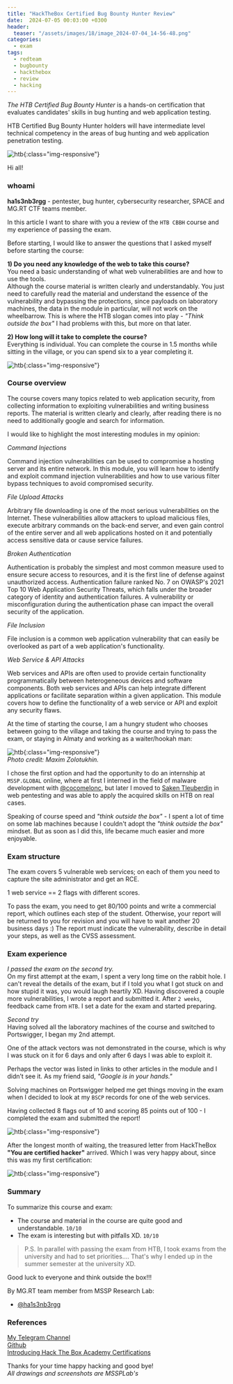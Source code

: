 ```yaml
---
title: "HackTheBox Certified Bug Bounty Hunter Review"
date:  2024-07-05 00:03:00 +0300
header:
  teaser: "/assets/images/18/image_2024-07-04_14-56-48.png"
categories: 
  - exam
tags:
  - redteam
  - bugbounty
  - hackthebox
  - review
  - hacking
---
```


*The HTB Certified Bug Bounty Hunter* is a hands-on certification that evaluates candidates' skills in bug hunting and web application testing.     

HTB Certified Bug Bounty Hunter holders will have intermediate level technical competency in the areas of bug hunting and web application penetration testing.    

![htb](/assets/images/18/image_2024-07-04_17-56-22.png){:class="img-responsive"}      

Hi all!

### whoami

**ha1s3nb3rgg** - pentester, bug hunter, cybersecurity researcher, SPACE and MG.RT CTF teams member.     

In this article I want to share with you a review of the `HTB CBBH` course and my experience of passing the exam.     

Before starting, I would like to answer the questions that I asked myself before starting the course:    


**1) Do you need any knowledge of the web to take this course?**     
You need a basic understanding of what web vulnerabilities are and how to use the tools.   
Although the course material is written clearly and understandably. You just need to carefully read the material and understand the essence of the vulnerability and bypassing the protections, since payloads on laboratory machines, the data in the module in particular, will not work on the wheelbarrow. This is where the HTB slogan comes into play - *"Think outside the box"* I had problems with this, but more on that later.    

**2) How long will it take to complete the course?**     
Everything is individual. You can complete the course in 1.5 months while sitting in the village, or you can spend six to a year completing it.     

![htb](/assets/images/18/image_2024-07-04_14-55-07.png){:class="img-responsive"}      

### Course overview

The course covers many topics related to web application security, from collecting information to exploiting vulnerabilities and writing business reports. The material is written clearly and clearly, after reading there is no need to additionally google and search for information.      

I would like to highlight the most interesting modules in my opinion:     

*Command Injections*     

Command injection vulnerabilities can be used to compromise a hosting server and its entire network. In this module, you will learn how to identify and exploit command injection vulnerabilities and how to use various filter bypass techniques to avoid compromised security.      

*File Upload Attacks*    

Arbitrary file downloading is one of the most serious vulnerabilities on the Internet. These vulnerabilities allow attackers to upload malicious files, execute arbitrary commands on the back-end server, and even gain control of the entire server and all web applications hosted on it and potentially access sensitive data or cause service failures.     

*Broken Authentication*     

Authentication is probably the simplest and most common measure used to ensure secure access to resources, and it is the first line of defense against unauthorized access. Authentication failure ranked No. 7 on OWASP's 2021 Top 10 Web Application Security Threats, which falls under the broader category of identity and authentication failures. A vulnerability or misconfiguration during the authentication phase can impact the overall security of the application.    

*File Inclusion*     

File inclusion is a common web application vulnerability that can easily be overlooked as part of a web application's functionality.    

*Web Service & API Attacks*     

Web services and APIs are often used to provide certain functionality programmatically between heterogeneous devices and software components. Both web services and APIs can help integrate different applications or facilitate separation within a given application. This module covers how to define the functionality of a web service or API and exploit any security flaws.     

At the time of starting the course, I am a hungry student who chooses between going to the village and taking the course and trying to pass the exam, or staying in Almaty and working as a waiter/hookah man:     

![htb](/assets/images/18/almaty.jpg){:class="img-responsive"}      
*Photo credit: Maxim Zolotukhin.*     

I chose the first option and had the opportunity to do an internship at `MSSP.GLOBAL` online, where at first I interned in the field of malware development with [@cocomelonc](https://cocomelonc.github.io/), but later I moved to [Saken Tleuberdin](https://www.linkedin.com/in/st0301/) in web pentesting and was able to apply the acquired skills on HTB on real cases.     

Speaking of course speed and *"think outside the box"* - I spent a lot of time on some lab machines because I couldn't adopt the *"think outside the box"* mindset. But as soon as I did this, life became much easier and more enjoyable.      

### Exam structure
The exam covers 5 vulnerable web services; on each of them you need to capture the site administrator and get an RCE.     

1 web service == 2 flags with different scores.     

To pass the exam, you need to get 80/100 points and write a commercial report, which outlines each step of the student. Otherwise, your report will be returned to you for revision and you will have to wait another 20 business days :) The report must indicate the vulnerability, describe in detail your steps, as well as the CVSS assessment.     

### Exam experience

*I passed the exam on the second try.*      
On my first attempt at the exam, I spent a very long time on the rabbit hole. I can't reveal the details of the exam, but if I told you what I got stuck on and how stupid it was, you would laugh heartily XD. Having discovered a couple more vulnerabilities, I wrote a report and submitted it.
After `2 weeks`, feedback came from `HTB`. I set a date for the exam and started preparing.     

*Second try*    
Having solved all the laboratory machines of the course and switched to Portswigger, I began my 2nd attempt.    

One of the attack vectors was not demonstrated in the course, which is why I was stuck on it for 6 days and only after 6 days I was able to exploit it.      

Perhaps the vector was listed in links to other articles in the module and I didn’t see it. As my friend said, *"Google is in your hands."*     

Solving machines on Portswigger helped me get things moving in the exam when I decided to look at my `BSCP` records for one of the web services.     

Having collected 8 flags out of 10 and scoring 85 points out of 100 - I completed the exam and submitted the report!      

![htb](/assets/images/18/photo_2024-06-07_03-14-04.jpg){:class="img-responsive"}      

After the longest month of waiting, the treasured letter from HackTheBox **"You are certified hacker"** arrived. Which I was very happy about, since this was my first certification:     

![htb](/assets/images/18/photo_2024-06-21_21-31-41.jpg){:class="img-responsive"}      

### Summary

To summarize this course and exam:    
- The course and material in the course are quite good and understandable. `10/10`      
- The exam is interesting but with pitfalls XD. `10/10`     

> P.S. In parallel with passing the exam from HTB, I took exams from the university and had to set priorities.... That's why I ended up in the summer semester at the university XD.

Good luck to everyone and think outside the box!!!

By MG.RT team member from MSSP Research Lab:      

- [@ha1s3nb3rgg](https://x.com/walterw95385335)     

### References

[My Telegram Channel](https://t.me/ha1s3nlights)      
[Github](https://github.com/ha1s3nb3rgg)     
[Introducing Hack The Box Academy Certifications](https://www.hackthebox.com/blog/hack-the-box-academy-certifications)     

Thanks for your time happy hacking and good bye!         
*All drawings and screenshots are MSSPLab's*       

